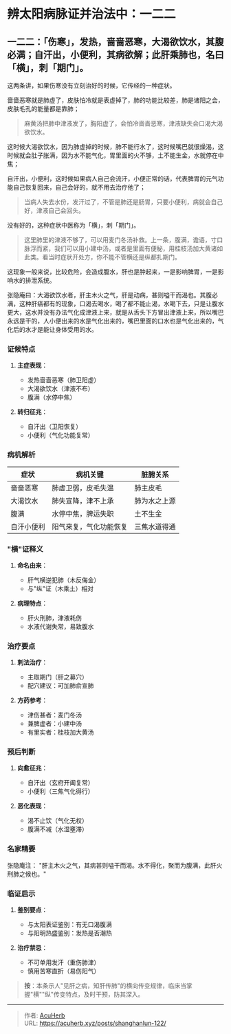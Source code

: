 # 辨太阳病脉证并治法中：一二二


## 一二二：「伤寒」，发热，啬啬恶寒，大渴欲饮水，其腹必满；自汗出，小便利，其病欲解；此肝乘肺也，名曰「横」，刺「期门」。

<!--more-->

这两条讲，如果伤寒没有立刻治好的时候，它传经的一种症状。

啬啬恶寒就是肺虚了，皮肤怕冷就是表虚掉了，肺的功能比较差，肺是诸阳之会，皮肤毛孔的能量都是靠肺；

> 麻黄汤把肺中津液发了，胸阳虚了，会怕冷啬啬恶寒，津液缺失会口渴大渴欲饮水。

这时候大渴欲饮水，因为肺虚掉的时候，肺不能行水了，这时候嘴巴就很燥渴，这时候就会肚子胀满，因为水不能气化，胃里面的火不够，土不能生金，水就停在中焦；

自汗出，小便利，这时候如果病人自己会流汗，小便正常的话，代表脾胃的元气功能自己恢复回来，自己会好的，就不用去治疗他了；

> 当病人失去水份，发汗过了，不管是肺还是肠胃，只要小便利，病就会自己好，津液自己会回头。

没有好的，这种症状中医称为「横」，刺「期门」。

> 这里肺里的津液不够了，可以用麦门冬汤补救。上一条，腹满，谵语，寸口脉浮而紧，我们可以用小建中汤，或者是里面有便秘，用桂枝汤加大黄诸如此类。看当时症状开处方，你不能不管横还是纵都扎期门。

这现象一般来说，比较危险，会造成腹水，肝也是肿起来，一是影响脾胃，一是影响水的排泄系统。

张隐庵曰：大渴欲饮水者，肝主木火之气，肝是动病，甚则嗌干而渴也。其腹必满，这种肝癌都有的现象，口渴去喝水，喝了都不能止渴，水喝下去，只是让腹水更大，这水并没有办法气化成津液上来，就是从舌头下方冒出津液上来，所以嘴巴永远是干的，人小便出来的水是气化出来的，嘴巴里面的口水也是气化出来的，气化后的水才是能让身体受用的水。

### 证候特点
1. **主症表现**：
   - 发热啬啬恶寒（肺卫阳虚）
   - 大渴欲饮水（津液不布）
   - 腹满（水停中焦）

2. **转归征兆**：
   - 自汗出（卫阳恢复）
   - 小便利（气化功能复常）

### 病机解析
| 症状           | 病机关键                     | 脏腑关系         |
|----------------|------------------------------|------------------|
| 啬啬恶寒       | 肺虚卫弱，皮毛失温           | 肺主皮毛         |
| 大渴饮水       | 肺失宣降，津不上承           | 肺为水之上源     |
| 腹满           | 水停中焦，脾运失职           | 土不生金         |
| 自汗小便利     | 阳气来复，气化功能恢复       | 三焦水道得通     |

### "横"证释义
1. **命名由来**：
   - 肝气横逆犯肺（木反侮金）
   - 与"纵"证（木乘土）相对

2. **病理特点**：
   - 肝火刑肺，津液耗伤
   - 水液代谢失常，易致腹水

### 治疗要点
1. **刺法治疗**：
   - 主取期门（肝之募穴）
   - 配穴建议：可加肺俞宣肺

2. **方药参考**：
   - 津伤甚者：麦门冬汤
   - 兼脾虚者：小建中汤
   - 有里实者：桂枝加大黄汤

### 预后判断
1. **向愈征兆**：
   - 自汗出（玄府开阖复常）
   - 小便利（三焦气化得行）

2. **恶化表现**：
   - 渴不止饮（气化无权）
   - 腹满不减（水湿壅滞）

### 名家精要
张隐庵注：
"肝主木火之气，其病甚则嗌干而渴。水不得化，聚而为腹满，此肝火刑肺之候也。"

### 临证启示
1. **鉴别要点**：
   - 与太阳表证鉴别：有无口渴腹满
   - 与阳明热盛鉴别：发热是否潮热

2. **治疗禁忌**：
   - 不可单用发汗（重伤肺津）
   - 慎用苦寒直折（易伤阳气）

> **按**：本条示人"见肝之病，知肝传肺"的横向传变规律，临床当掌握"横""纵"传变特点，及时干预，防其深入。


---

> 作者: [AcuHerb](https://acuherb.xyz)  
> URL: https://acuherb.xyz/posts/shanghanlun-122/  

